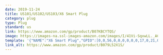 ```yaml
---
date: 2019-11-24
title: US101/US102/US103/X6 Smart Plug
category: plug
type: Plug
standard: us
link: https://www.amazon.com/gp/product/B07KBCYTQS/
image: https://images-na.ssl-images-amazon.com/images/I/41Vi-SqxwLL._AC_SL1000_.jpg
template: '{"NAME":"X6 Smart Plug","GPIO":[0,0,56,0,0,0,0,0,0,17,0,21,0],"FLAG":1,"BASE":18}' 
link_alt: https://www.amazon.com/gp/product/B079L52X1S/
---
```

